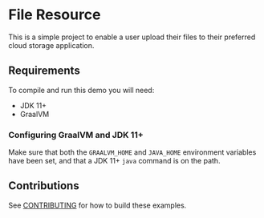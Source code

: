 # File Resource

This is a simple project to enable a user upload their files to their preferred cloud storage application. 

## Requirements

To compile and run this demo you will need:

- JDK 11+
- GraalVM

### Configuring GraalVM and JDK 11+

Make sure that both the `GRAALVM_HOME` and `JAVA_HOME` environment variables have
been set, and that a JDK 11+ `java` command is on the path.


## Contributions

See [CONTRIBUTING](CONTRIBUTING.md) for how to build these examples.